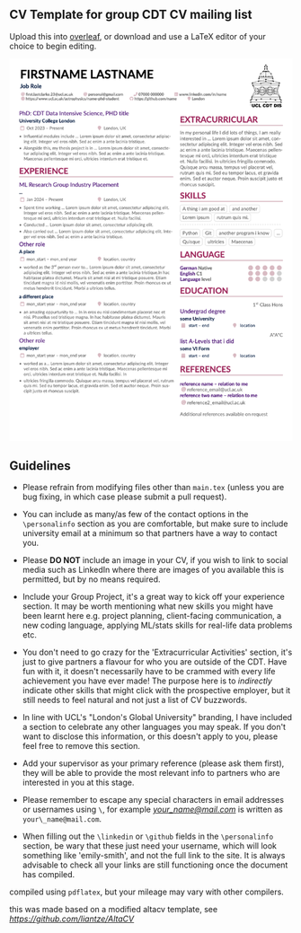 ## CV Template for group CDT CV mailing list

Upload this into [overleaf](https://www.overleaf.com), or download and use a LaTeX editor of your choice to begin editing.

![Preview Compile](./images/preview.png)

## Guidelines
- Please refrain from modifying files other than `main.tex` (unless you are bug fixing, in which case please submit a pull request).

- You can include as many/as few of the contact options in the `\personalinfo` section as you are comfortable, but make sure to include university email at a minimum so that partners have a way to contact you.

- Please **DO NOT** include an image in your CV, if you wish to link to social media such as LinkedIn where there are images of you available this is permitted, but by no means required.

- Include your Group Project, it's a great way to kick off your experience section. It may be worth mentioning what new skills you might have been learnt here e.g. project planning, client-facing communication, a new coding language, applying ML/stats skills for real-life data problems etc.

- You don't need to go crazy for the 'Extracurricular Activities' section, it's just to give partners a flavour for who you are outside of the CDT. Have fun with it, it doesn't necessarily have to be crammed with every life achievement you have ever made! The purpose here is to _indirectly_ indicate other skills that might click with the prospective employer, but it still needs to feel natural and not just a list of CV buzzwords.

- In line with UCL's "London's Global University" branding, I have included a section to celebrate any other languages you may speak. If you don't want to disclose this information, or this doesn't apply to you, please feel free to remove this section.

- Add your supervisor as your primary reference (please ask them first), they will be able to provide the most relevant info to partners who are interested in you at this stage.

- Please remember to escape any special characters in email addresses or usernames using `\`, for example *your_name@mail.com* is written as `your\_name@mail.com`.

- When filling out the `\linkedin` or `\github` fields in the `\personalinfo` section, be wary that these just need your username, which will look something like 'emily-smith', and not the full link to the site. It is always advisable to check all your links are still functioning once the document has compiled. 


 

compiled using `pdflatex`, but your mileage may vary with other compilers.

this was made based on a modified altacv template, see *https://github.com/liantze/AltaCV*
